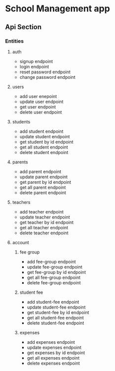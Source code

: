 # School Management app
## Api Section
### Entities
1. auth
    * signup endpoint
    * login endpoint
    * reset password endpoint
    * change password endpoint
2. users
    * add user enepoint
    * update user endpoint
    * get user endpoint
    * delete user endpoint
3. students
    * add student endpoint
    * update student endpoint
    * get student by id endpoint
    * get all student endpoint
    * delete student endpoint
4. parents
    * add parent endpoint
    * update parent endpoint
    * get parent by id endpoint
    * get all parent endpoint
    * delete parent endpoint

5. teachers
    * add teacher endpoint
    * update teacher endpoint
    * get teacher by id endpoint
    * get all teacher endpoint
    * delete teacher endpoint

6. account
    1. fee group
        * add fee-group endpoint
        * update fee-group endpoint
        * get fee-group by id endpoint
        * get all fee-group endpoint
        * delete fee-group endpoint

    2. student fee
        * add student-fee endpoint
        * update student-fee endpoint
        * get student-fee by id endpoint
        * get all student-fee endpoint
        * delete student-fee endpoint

    3. expenses
        * add expenses endpoint
        * update expenses endpoint
        * get expenses by id endpoint
        * get all expenses endpoint
        * delete expenses endpoint

 
